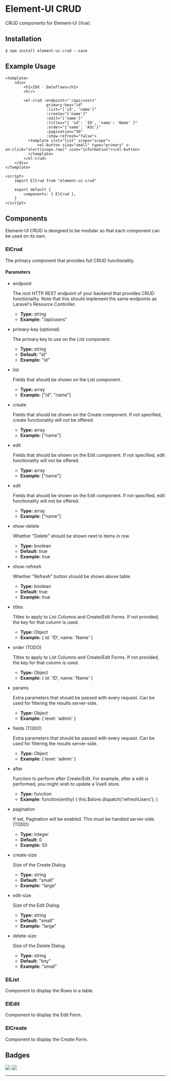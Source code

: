# Element-UI CRUD

CRUD components for Element-UI (Vue).

## Installation

```
$ npm install element-ui-crud --save
```


## Example Usage

```vue
<template>
    <div>
        <h1>IDX - Dataflows</h1>
        <hr/>
        
        <el-crud :endpoint="'/api/users"
                  primary-key="id"
                  :list="['id', 'name']"
                  :create="['name']"
                  :edit="['name']"
                  :titles="{ 'id': 'ID', 'name': 'Name' }"
                  :order="{'name': 'ASC'}"
                  :pagination="50"
                  :show-refresh="false">
          <template slot="list" scope="scope">
              <el-button size="small" type="primary" v-on:click="alert(scope.row)" icon="information"></el-button>
          </template>
        </el-crud>
    </div>
</template>

<script>
    import ElCrud from "element-ui-crud"

    export default {
        components: { ElCrud },
    }
</script>
```

## Components

Element-UI CRUD is designed to be modular so that each component can be used on its own.

### ElCrud

The primary component that provides full CRUD functionality.

#### Parameters

- endpoint

  The root HTTP REST endpoint of your backend that provides CRUD functionality.
  Note that this should implement the same endpoints as Laravel's Resource Controller.
  
  - **Type:** string
  - **Example:** "/api/users"

- primary-key (optional)

  The primary key to use on the List component.
  
	- **Type:** string
    - **Default:** "id"
    - **Example:** "id"
    

- list

    Fields that should be shown on the List component.
    
    - **Type:** array
    - **Example:** ["id", "name"]

- create

    Fields that should be shown on the Create component.
    If not specified, create functionality will not be offered.
    
    - **Type:** array
    - **Example:** ["name"]

- edit

    Fields that should be shown on the Edit component.
    If not specified, edit functionality will not be offered.
    
    - **Type:** array
    - **Example:** ["name"]

- edit

    Fields that should be shown on the Edit component.
    If not specified, edit functionality will not be offered.
    
    - **Type:** array
    - **Example:** ["name"]

- show-delete

	Whether "Delete" should be shown next to items in row.
    
    - **Type:** boolean
    - **Default:** true
    - **Example:** true

- show-refresh

	Whether "Refresh" button should be shown above table.
    
    - **Type:** boolean
    - **Default:** true
    - **Example:** true

- titles

    Titles to apply to List Columns and Create/Edit Forms.
    If not provided, the key for that column is used.

    - **Type:** Object
    - **Example:** { id: 'ID', name: 'Name' }

- order (TODO)

    Titles to apply to List Columns and Create/Edit Forms.
    If not provided, the key for that column is used.

    - **Type:** Object
    - **Example:** { id: 'ID', name: 'Name' }

- params

    Extra parameters that should be passed with every request.
    Can be used for filtering the results server-side.

    - **Type:** Object
    - **Example:** { level: 'admin' }

- fields (TODO)

    Extra parameters that should be passed with every request.
    Can be used for filtering the results server-side.

    - **Type:** Object
    - **Example:** { level: 'admin' }

- after

    Function to perform after Create/Edit.
    For example, after a edit is performed, you might wish to update a VueX store.
    
    - **Type:** function
    - **Example:** function(entity) { this.$store.dispatch('refreshUsers'); }

- pagination

    If set, Pagination will be enabled. This must be handled server-side.
    (TODO)
    
    - **Type:** integer
    - **Default:** 0
    - **Example:** 50

- create-size
	
    Size of the Create Dialog.

    - **Type:** string
    - **Default:** "small"
    - **Example:** "large"

- edit-size

	Size of the Edit Dialog.

    - **Type:** string
    - **Default:** "small"
    - **Example:** "large"

- delete-size

	Size of the Delete Dialog.

    - **Type:** string
    - **Default:** "tiny"
    - **Example:** "small"
    

### ElList

Component to display the Rows in a table.

### ElEdit

Component to display the Edit Form.

### ElCreate

Component to display the Create Form.

## Badges

![](https://img.shields.io/badge/license-MIT-blue.svg)
![](https://img.shields.io/badge/status-dev-yellow.svg)

---
